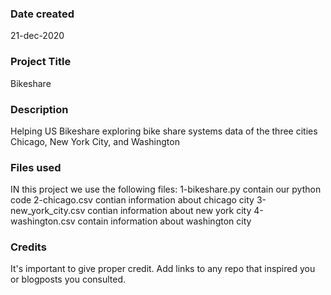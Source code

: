 ### Date created
21-dec-2020

### Project Title
Bikeshare

### Description
Helping US Bikeshare exploring bike share systems data of the three cities Chicago, New York City, and Washington

### Files used
IN this project we use the following files:
1-bikeshare.py contain our python code
2-chicago.csv contian information about chicago city
3-new_york_city.csv contian information about new york city
4-washington.csv contain information about washington city 
### Credits
It's important to give proper credit. Add links to any repo that inspired you or blogposts you consulted.

